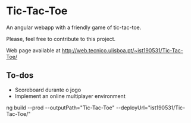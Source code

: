 # Tic-Tac-Toe

An angular webapp with a friendly game of tic-tac-toe.

Please, feel free to contribute to this project.

Web page available at http://web.tecnico.ulisboa.pt/~ist190531/Tic-Tac-Toe/

## To-dos
- Scoreboard durante o jogo
- Implement an online multiplayer environment

ng build --prod --outputPath="Tic-Tac-Toe" --deployUrl="ist190531/Tic-Tac-Toe/"
